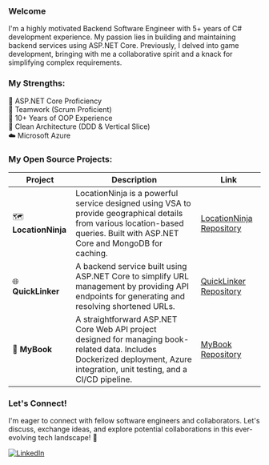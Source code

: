 ### Welcome
I'm a highly motivated Backend Software Engineer with 5+ years of C# development experience. My passion lies in building and maintaining backend services using ASP.NET Core. Previously, I delved into game development, bringing with me a collaborative spirit and a knack for simplifying complex requirements.

### My Strengths:
🚀 ASP.NET Core Proficiency  
🤝 Teamwork (Scrum Proficient)  
🧠 10+ Years of OOP Experience  
📐 Clean Architecture (DDD & Vertical Slice)  
☁️ Microsoft Azure  

### My Open Source Projects: 

| Project              | Description                                                                                                                                                | Link                                                                |
|----------------------|------------------------------------------------------------------------------------------------------------------------------------------------------------|---------------------------------------------------------------------|
| 🗺️ **LocationNinja**   | LocationNinja is a powerful service designed using VSA to provide geographical details from various location-based queries. Built with ASP.NET Core and MongoDB for caching.                                | [LocationNinja Repository](https://github.com/emaadgh/LocationNinja) |
| 🌐 **QuickLinker**    | A backend service built using ASP.NET Core to simplify URL management by providing API endpoints for generating and resolving shortened URLs.               | [QuickLinker Repository](https://github.com/emaadgh/QuickLinker)     |
| 📘 **MyBook**         | A straightforward ASP.NET Core Web API project designed for managing book-related data. Includes Dockerized deployment, Azure integration, unit testing, and a CI/CD pipeline. | [MyBook Repository](https://github.com/emaadgh/mybook)      

### Let's Connect!
I'm eager to connect with fellow software engineers and collaborators. Let's discuss, exchange ideas, and explore potential collaborations in this ever-evolving tech landscape! 🌟

[![LinkedIn](https://img.shields.io/badge/-LinkedIn-blue?style=flat-square&logo=linkedin)](https://www.linkedin.com/in/emaad1)
